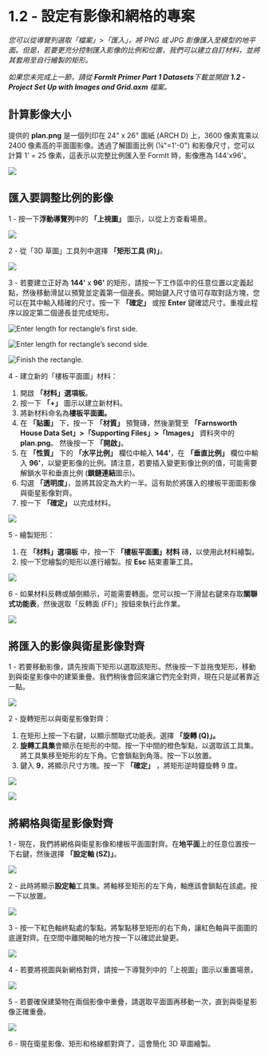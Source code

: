 # 1.2 - 設定有影像和網格的專案

_您可以從導覽列選取「檔案」>「匯入」，將 PNG 或 JPG 影像匯入至模型的地平面。但是，若要更充分控制匯入影像的比例和位置，我們可以建立自訂材料，並將其套用至自行繪製的矩形。_

_如果您未完成上一節，請從_ _**FormIt Primer Part 1 Datasets**下載並開啟_ _**1.2 - Project Set Up with Images and Grid.axm**_ _檔案。_

## **計算影像大小**

提供的 **plan.png** 是一個列印在 24" x 26" 圖紙 (ARCH D) 上，3600 像素寬乘以 2400 像素高的平面圖影像。透過了解圖面比例 (¼"=1'-0") 和影像尺寸，您可以計算 1' = 25 像素，這表示以完整比例匯入至 FormIt 時，影像應為 144'x96'。

![](<../../.gitbook/assets/0 (1) (2).png>)

## **匯入要調整比例的影像**

1 - 按一下**浮動導覽列**中的 **「上視圖」** 圖示，以從上方查看場景。

![](<../../.gitbook/assets/1 (1).png>)

2 - 從「3D 草圖」工具列中選擇 **「矩形工具 (R)」**。

![](<../../.gitbook/assets/2 (1).png>)

3 - 若要建立正好為 **144'** x **96'** 的矩形，請按一下工作區中的任意位置以定義起點，然後移動滑鼠以預覽並定義第一個邊長。開始鍵入尺寸值可存取對話方塊，您可以在其中輸入精確的尺寸。按一下 **「確定」** 或按 **Enter** 鍵確認尺寸。重複此程序以設定第二個邊長並完成矩形。

![Enter length for rectangle’s first side.](<../../.gitbook/assets/3 (1).png>)

![Enter length for rectangle’s second side.](<../../.gitbook/assets/4 (1).png>)

![Finish the rectangle.](<../../.gitbook/assets/5 (1).png>)

4 - 建立新的「樓板平面圖」材料：

1. 開啟 **「材料」選項板**。
2. 按一下 **「+」** 圖示以建立新材料。
3. 將新材料命名為**樓板平面圖。**
4. 在 **「貼圖」** 下，按一下 **「材質」** 預覽磚，然後瀏覽至 **「Farnsworth House Data Set」>「Supporting Files」>「Images」** 資料夾中的 **plan.png**。 然後按一下 **「開啟」**。
5. 在 **「性質」** 下的 **「水平比例」** 欄位中輸入 **144'**，在 **「垂直比例」** 欄位中輸入 **96'**，以變更影像的比例。請注意，若要插入變更影像比例的值，可能需要解鎖水平和垂直比例 (**鎖鏈連結**圖示)。
6. 勾選 **「透明度」**，並將其設定為大約一半。這有助於將匯入的樓板平面圖影像與衛星影像對齊。
7. 按一下 **「確定」** 以完成材料。

![](../../.gitbook/assets/create-1.png)

5 - 繪製矩形：

1. 在 **「材料」選項板** 中，按一下 **「樓板平面圖」材料** 磚，以使用此材料繪製。
2. 按一下您繪製的矩形以進行繪製。按 **Esc** 結束畫筆工具。

![](../../.gitbook/assets/7.jpeg)

6 - 如果材料反轉或顛倒顯示，可能需要轉面。您可以按一下滑鼠右鍵來存取**關聯式功能表**，然後選取「反轉面 (FF)」按鈕來執行此作業。

![](../../.gitbook/assets/8.png)

## **將匯入的影像與衛星影像對齊**

1 - 若要移動影像，請先按兩下矩形以選取該矩形。然後按一下並拖曳矩形，移動到與衛星影像中的建築重疊。我們稍後會回來讓它們完全對齊，現在只是試著靠近一點。

![](../../.gitbook/assets/9.png)

2 - 旋轉矩形以與衛星影像對齊：

1. 在矩形上按一下右鍵，以顯示關聯式功能表。選擇 **「旋轉 (Q)」。**
2. **旋轉工具集**會顯示在矩形的中間。按一下中間的橙色掣點，以選取該工具集。將工具集移至矩形的左下角。它會鎖點到角落。按一下以放置。
3. 鍵入 **9**，將顯示尺寸方塊。按一下 **「確定」** ，將矩形逆時鐘旋轉 9 度。

![](../../.gitbook/assets/10.png)

![](../../.gitbook/assets/11.png)

## **將網格與衛星影像對齊**

1 - 現在，我們將網格與衛星影像和樓板平面圖對齊。在**地平面**上的任意位置按一下右鍵，然後選擇 **「設定軸 (SZ)」**。

![](../../.gitbook/assets/12.png)

2 - 此時將顯示**設定軸**工具集。將軸移至矩形的左下角，軸應該會鎖點在該處。按一下以放置。

![](../../.gitbook/assets/13.png)

3 - 按一下紅色軸終點處的掣點。將掣點移至矩形的右下角，讓紅色軸與平面圖的底邊對齊。在空間中離開軸的地方按一下以確認此變更。

![](../../.gitbook/assets/14.png)

4 - 若要將視圖與新網格對齊，請按一下導覽列中的「上視圖」圖示以重置場景。

![](../../.gitbook/assets/15.png)

5 - 若要確保建築物在兩個影像中重疊，請選取平面圖再移動一次，直到與衛星影像正確重疊。

![](../../.gitbook/assets/16.png)

6 - 現在衛星影像、矩形和格線都對齊了，這會簡化 3D 草圖繪製。
